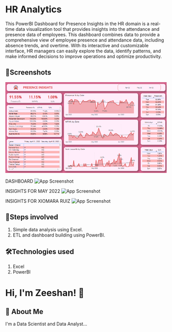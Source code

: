 
# HR Analytics

This PowerBI Dashboard for Presence Insights in the HR domain is a real-time data visualization tool that provides insights into the attendance and presence data of employees. This dashboard combines data to provide a comprehensive view of employee presence and attendance data, including absence trends, and overtime. With its interactive and customizable interface, HR managers can easily explore the data, identify patterns, and make informed decisions to improve operations and optimize productivity.

## 📸Screenshots
![App Screenshot](/ss/hr1.png)

DASHBOARD
![App Screenshot](https://drive.google.com/uc?export=view&id=1wdXaOPt9LTmLB5yNpuVcsAkgNU5PPzaM)

INSIGHTS FOR MAY 2022
![App Screenshot](https://drive.google.com/uc?export=view&id=1TxHbI2B5cnwJFs0M7Lk0NNsivVFqDmus)

INSIGHTS FOR XIOMARA RUIZ
![App Screenshot](https://drive.google.com/uc?export=view&id=1dRD-yDRJWLRBSHs94tN_JH_h7mUnRDBc) 
## 👣Steps involved
1) Simple data analysis using Excel.
2) ETL and dashboard building using PowerBI.
## 🛠Technologies used
1) Excel
4) PowerBI

# Hi, I'm Zeeshan! 👋


## 🚀 About Me
I'm a Data Scientist and Data Analyst...

